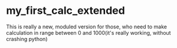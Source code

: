 # my_first_calc_extended

This is really a new, moduled version for those, who need to make calculation in range between 0 and 1000(it's really working, without crashing python)


